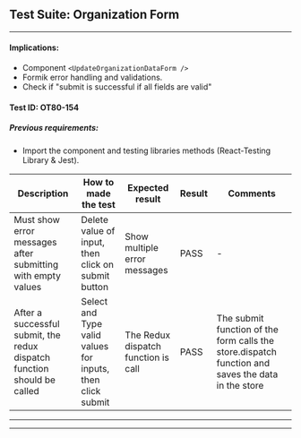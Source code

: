 ## Test Suite:  Organization Form
----

#### Implications:
- Component ```<UpdateOrganizationDataForm />```
- Formik error handling and validations.
- Check if "submit is successful if all fields are valid" 

#### Test ID: OT80-154

##### Previous requirements:
- Import the component and testing libraries methods (React-Testing Library & Jest).


| Description | How to made the test | Expected result | Result | Comments |
| ------ | ------ | ------ | ------ | ------ |
| Must show error messages after submitting with empty values | Delete value of input, then click on submit button | Show multiple error messages | PASS | - |
| After a successful submit, the redux dispatch function should be called| Select and Type valid values for inputs, then click submit | The Redux dispatch function is call | PASS | The submit function of the form calls the store.dispatch function and saves the data in the store| 

-----
-----
